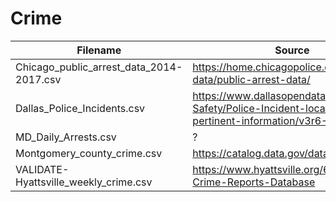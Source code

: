 # Crime

| Filename                                 | Source                                                                                                    |
|------------------------------------------|-----------------------------------------------------------------------------------------------------------|
| Chicago_public_arrest_data_2014-2017.csv | https://home.chicagopolice.org/statistics-data/public-arrest-data/                                        |
| Dallas_Police_Incidents.csv              | https://www.dallasopendata.com/Public-Safety/Police-Incident-location-and-pertinent-information/v3r6-776m |
| MD_Daily_Arrests.csv                     | ?                                                                                                         |
| Montgomery_county_crime.csv              | https://catalog.data.gov/dataset/crime                                                                    |
| VALIDATE-Hyattsville_weekly_crime.csv    | https://www.hyattsville.org/683/Weekly-Crime-Reports-Database                                             |
